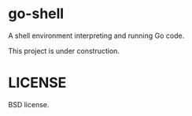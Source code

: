 # go-shell
A shell environment interpreting and running Go code.

This project is under construction.

# LICENSE
BSD license.
